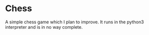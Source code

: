 # Chess
A simple chess game which I plan to improve. It runs in the python3 interpreter and is in no way complete. 
